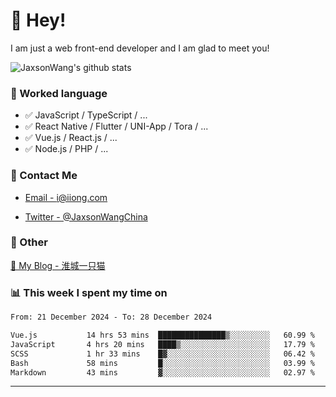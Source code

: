 # 👋 Hey!

I am just a web front-end developer and I am glad to meet you!

![JaxsonWang's github stats](https://github-readme-stats.vercel.app/api?username=JaxsonWang&&show_icons=true&&title_color=1abc9c&&icon_color=1abc9c)


### 📝 Worked language

- ✅ JavaScript / TypeScript / ...
- ✅ React Native / Flutter / UNI-App / Tora / ...
- ✅ Vue.js / React.js / ...
- ✅ Node.js / PHP / ...

### 📮 Contact Me

- [Email - i@iiong.com](mailto:i@iiong.com)

- [Twitter - @JaxsonWangChina](https://twitter.com/JaxsonWangChina)

### 🤪 Other

[📌 My Blog - 淮城一只猫](https://iiong.com)

### 📊 This week I spent my time on

<!--START_SECTION:waka-->

```txt
From: 21 December 2024 - To: 28 December 2024

Vue.js           14 hrs 53 mins  ███████████████▒░░░░░░░░░   60.99 %
JavaScript       4 hrs 20 mins   ████▒░░░░░░░░░░░░░░░░░░░░   17.79 %
SCSS             1 hr 33 mins    █▓░░░░░░░░░░░░░░░░░░░░░░░   06.42 %
Bash             58 mins         █░░░░░░░░░░░░░░░░░░░░░░░░   03.99 %
Markdown         43 mins         ▓░░░░░░░░░░░░░░░░░░░░░░░░   02.97 %
```

<!--END_SECTION:waka-->

---
